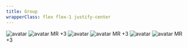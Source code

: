 ```yaml
---
title: Group
wrapperClass: flex flex-1 justify-center
---
```


<div class="flex gap-24">
  <span class="vv-avatar-group vv-avatar-group--tight">
    <img class="vv-avatar 
                vv-avatar--rounded 
                vv-avatar--surface
                vv-avatar--md"
          src="https://avatars.dicebear.com/api/pixel-art-neutral/random.svg" 
          alt="avatar" 
          tabindex="0" />
      <span class="vv-avatar 
                  vv-avatar--rounded
                  vv-avatar--surface
                  vv-avatar--md">
          <img src="https://avatars.dicebear.com/v2/identicon/random.svg" 
              alt="avatar" 
              tabindex="0">
      </span>
      <span class="vv-avatar 
                  vv-avatar--rounded
                  vv-avatar--md" 
            role="img" 
            aria-label="Mario Rossi" 
            tabindex="0">
          MR
      </span>
      <span class="vv-avatar 
                  vv-avatar--rounded 
                  vv-avatar--ring
                  vv-avatar--surface
                  vv-avatar--md" 
            role="img" 
            aria-label="Mario Rossi" 
            tabindex="0">
          +3
      </span>
  </span>
  <span class="vv-avatar-group">
    <img class="vv-avatar 
                vv-avatar--bordered
                vv-avatar--surface
                vv-avatar--md"
          src="https://avatars.dicebear.com/api/pixel-art-neutral/random.svg" 
          alt="avatar" 
          tabindex="0" />
      <span class="vv-avatar 
                  vv-avatar--rounded
                  vv-avatar--surface
                  vv-avatar--md">
          <img src="https://avatars.dicebear.com/v2/identicon/random.svg" 
              alt="avatar" 
              tabindex="0">
      </span>
      <span class="vv-avatar 
                  vv-avatar--rounded 
                  vv-avatar--md" 
            role="img" 
            aria-label="Mario Rossi" 
            tabindex="0">
          MR
      </span>
      <span class="vv-avatar 
                  vv-avatar--rounded 
                  vv-avatar--bordered
                  vv-avatar--surface
                  vv-avatar--md" 
            role="img" 
            aria-label="Mario Rossi" 
            tabindex="0">
          +3
      </span>
  </span>
  <span class="vv-avatar-group vv-avatar-group--relaxed">
    <img class="vv-avatar 
                vv-avatar--rounded 
                vv-avatar--surface
                vv-avatar--md"
          src="https://avatars.dicebear.com/api/pixel-art-neutral/random.svg" 
          alt="avatar" 
          tabindex="0" />
      <span class="vv-avatar 
                  vv-avatar--rounded
                  vv-avatar--surface
                  vv-avatar--md">
          <img src="https://avatars.dicebear.com/v2/identicon/random.svg" 
              alt="avatar" 
              tabindex="0">
      </span>
      <span class="vv-avatar 
                  vv-avatar--rounded 
                  vv-avatar--md" 
            role="img" 
            aria-label="Mario Rossi" 
            tabindex="0">
          MR
      </span>
      <span class="vv-avatar 
                  vv-avatar--rounded 
                  vv-avatar--bordered
                  vv-avatar--surface
                  vv-avatar--md" 
            role="img" 
            aria-label="Mario Rossi" 
            tabindex="0">
          +3
      </span>
  </span>
</div>